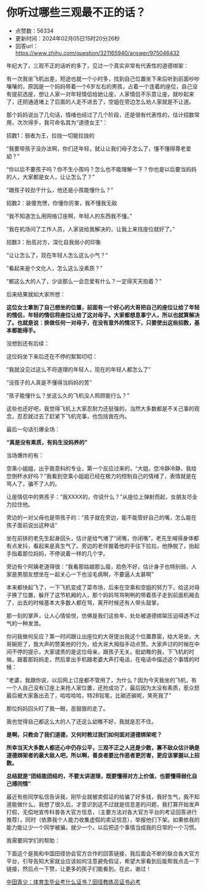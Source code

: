# 你听过哪些三观最不正的话？
- 点赞数：56334
- 更新时间：2024年02月05日15时20分26秒
- 回答url：https://www.zhihu.com/question/321165940/answer/975046432
<body>
 <p data-pid="4A0ljhXB">年纪大了，三观不正的话听的多了，见过一个真实非常有代表性的道德绑架：</p>
 <p data-pid="uxYq-WPY">有一次我坐飞机出差，短途也就一个小时多，找到自己位置坐下来后听到前面吵吵嚷嚷的，原因是一个妈妈带着一个6岁左右的男孩，占着一个连着的座位，自己没有提前选座，想让人家一对年轻情侣给她让座，人家情侣不乐意让座，就吵起来了，还把通道堵上了后面的人走不进去了，空姐在旁边怎么劝人家就是不让道。</p>
 <p data-pid="p_w0iJrU">那个妈妈说出了几句话，情绪也经过了几个阶段，还是很有代表性的，估计招数常用，次次得手，我可命名其为“道德女王”：</p>
 <p data-pid="kOqBeeZo">招数1：弱者为王，拉拢一切能拉拢的</p>
 <p data-pid="xGke_-Jt">“我要带孩子没办法啊，你们还年轻，就让让我们母子怎么了，懂不懂得尊老爱幼？”</p>
 <p data-pid="DIy-4z7E">“你以后不要孩子吗？你不生小孩吗？怎么也不能理解一下？你也是以后要当妈妈的人，大家都是女人，让让怎么了？”</p>
 <p data-pid="H3XQOqcw">“跟孩子较劲干什么，他还是小孩能懂什么？”</p>
 <p data-pid="Xtb1x5bm">招数2：装傻充愣，你懂你厉害，我不懂我无敌</p>
 <p data-pid="WGQR4Q_j">“我不知道怎么用网络订座啊，年轻人的东西我不懂。”</p>
 <p data-pid="D4godUnP">“我在机场问了工作人员，人家说给我解决的，让我上来找座位就好了。”</p>
 <p data-pid="_SgSboET">招数3：抬高对方，深化自我弱小的印象</p>
 <p data-pid="k4yXSN2X">“让让怎么了，现在年轻人怎么这么小气？“</p>
 <p data-pid="augSz847">”看起来是个文化人，怎么这么没素质？”</p>
 <p data-pid="IMxWfif3">“都这么大的人了，少谈那么一会恋爱有什么？一定得天天抱着？”</p>
 <p data-pid="XAXvOuFx">后来结果就如大家所想：</p>
 <p data-pid="sHP1DMDE"><b>这位女士拿到了自己想坐的位置，前面有一个好心的大哥把自己的座位让给了年轻的情侣，年轻的情侣将座位让给了这对母子。大家都想息事宁人，所以也就算解决了。也就是说：换做任何一对母子，在没有意外的情况下，只要使出这些招数，基本都能得手。</b></p>
 <p data-pid="cFcfOBQ9">没想到还有后续：</p>
 <p data-pid="TL3ANEYd">这位妈坐下来后还在不停的絮絮叨叨：</p>
 <p data-pid="abLuiXDz">“我就没见过这么不将道理的年轻人，现在的年轻人都怎么了”</p>
 <p data-pid="iNUxqSLc">“没孩子的人真是不懂得当妈妈的苦”</p>
 <p data-pid="jTunU1V6">“孩子能懂什么？坐这么久的飞机没人照顾能行么？”</p>
 <p data-pid="mo_nQv6A">这些也还好吧，我觉得飞机上大家忍耐力还挺强的，当然大多数都是不关己事的观念，忍忍就过去了赶紧下飞机完事，也包括我在内。</p>
 <p data-pid="wUGB-89n">最后一句话引爆全场：</p>
 <p data-pid="knpvEMtG"><b>“真是没有素质，有妈生没妈养的”</b></p>
 <p data-pid="GU6bRRCf">当场爆炸的有：</p>
 <p data-pid="9DTvRFvc">空乘小姐姐，出乎我意料的专业，第一个反应过来的，“大姐，您冷静冷静，我给您倒杯水好吗？”我看到空乘小姐姐已经在极力的控制自己的情绪了，表情就是在骂人了，骗不了人的。</p>
 <p data-pid="HF_Ly9B8">让座情侣中的男孩子：“我XXXX的，你说什么？”从座位上弹射而起，女朋友尽全力拉住他。</p>
 <p data-pid="4W0lthwJ">旁边的一对父母也是带孩子的：“孩子就在旁边，能不能管好自己的嘴，怎么能在孩子面前说出这种话”</p>
 <p data-pid="viqZor5b">坐在前排的老先生起身回头，估计是给气堵了“闭嘴，你闭嘴”，老先生喊得身体都有点发抖，看起来是真生气了。旁边的老伴握着他的手往下拉拉，他挣脱了，抬起手指着那位妈妈，不停说着一样的几个字。</p>
 <p data-pid="RUmAfGMq">旁边有个阿姨老道得很：“我看那姑娘那么瘦，脸色不好，估计身子也特别弱，人家是男朋友想坐在一起关心一下也没毛病啊，不要逼人太甚啊”</p>
 <p data-pid="AYSS8PPv">本来都快起飞了，一下飞机变成了菜市场，后来在空乘和空姐的努力下，给这对母子换了位置，躲开了这节机厢的人，那个妈妈骂骂咧咧的带着孩子走到前面机厢去了，出去的时候基本大多数人都在骂，离开时候还有人带头鼓掌。</p>
 <p data-pid="NWI51Ybb">那一刻的掌声，让人心情愉悦，仿佛是我们这些年，处处被道德绑架压迫得透不过气的一种发泄。</p>
 <p data-pid="nDs_Vp6w">你问我做何反应？第一时间跟让出座位的大哥提出我这个位置靠窗，给大哥坐，大哥婉拒了，我大声的赞美他的行为，给大哥大拇指手动点赞。大家声讨的时候在中间不停的提示，大家谴责的是这位母亲，跟孩子无关。挺幼稚的我，下飞机的时候，跟着那妈妈走，然后拿出手机跟老婆大声打电话，在电话中描述这个事情的时候：</p>
 <p data-pid="aePFaB0Q">“老婆，我跟你说，以后网上订座都不管用了，为什么？因为今天我坐的飞机，有一个人自己没有订座上来抢人家位置，还抢成功了，最后因为太没有素质，惹众怒最后被大家轰出去了，哈哈哈哈，特2B铅笔，比碳还碳呢，笑死我了”</p>
 <p data-pid="lv74Jrll">那位妈妈回头盯了我一眼，恶狠狠的走了。</p>
 <p data-pid="n8af2ZYU">我也觉得自己都这么大的人了还这么幼稚不好，我就是忍不住。</p>
 <p data-pid="Ox6Uu2OM"><b>是啊，只教会了我们道德，又何时教过我们如何面对道德绑架呢？</b></p>
 <p data-pid="ZrLX0pQM"><b>所幸当天大多数人都还心中仍存公平，三观不正之人还是少数，寡不敌众估计确是道德绑架者的最大敌人吧，所以啊，善良者要比作恶者更厉害，更应该掌握以上招数。</b></p>
 <p data-pid="ES_Al_Ry"><b>总结就是“团结能团结的，不要太讲道理，既要懂得对方上价值，也要懂得弱化自己搏同情”</b></p>
 <p data-pid="XIXKu8M_">最近有些同学私信告诉我，刚毕业就被卖假证的给骗了好多钱，我好生气，我不知道能做什么，我想了很久后，才意识到这不过就是信息差的问题，我打算开始发声打假，无偿地宣传科普各大官方信息，（主要方法对各大官方平台的考证回答进行推荐），同时（依靠我个人能力收集虚假的卖证信息），举报他们下架。如果依我的能力能让少一个同学被骗，就少一个。以后把这个事情当成我的日常的一个习惯。</p>
 <p data-pid="QmtGSFhz">我需要同学们的帮助：</p>
 <p data-pid="UZjTxU9d">下面这个是我和中国田径协会官方合作的回答链接，我后面会不断的联合各大官方平台，引导告知大家就业应该如何注意避免假证，希望大家看到后能帮我点击一下链接，然后点一下赞，让更多的孩子们能看到。在此，谢过！</p><a href="https://zhuanlan.zhihu.com/p/679792402" data-draft-node="block" data-draft-type="link-card" data-image="https://pic3.zhimg.com/v2-9553b2fd52217ad38d9c28bcf20b76b2_180x120.jpg" data-image-width="1109" data-image-height="786" class="internal">中田青少：体育生毕业考什么证书？田径教练员证书必考</a>
 <p></p>
</body>
